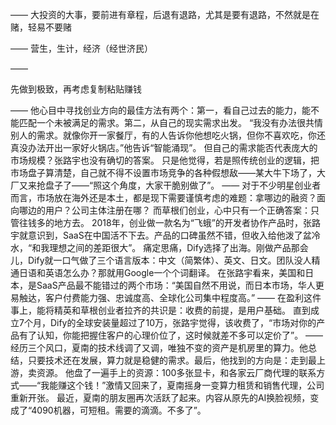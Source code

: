 ——
大投资的大事，要前进有章程，后退有退路，尤其是要有退路，不然就是在赌，轻易不要赌

——
营生，生计，经济（经世济民）

——

先做到极致，再考虑复制粘贴赚钱

——
他心目中寻找创业方向的最佳方法有两个：第一，看自己过去的能力，能不能匹配一个未被满足的需求。第二，从自己的现实需求出发。
“我没有办法很共情别人的需求。就像你开一家餐厅，有的人告诉你他想吃火锅，但你不喜欢吃，你还真没办法开出一家好火锅店。”他告诉“智能涌现”。
但自己的需求能否代表庞大的市场规模？张路宇也没有确切的答案。
只是他觉得，若是照传统创业的逻辑，把市场盘子算清楚，自己就不得不设置市场竞争的各种假想敌——某大牛下场了，大厂又来抢盘子了——“照这个角度，大家干脆别做了”。
——
对于不少明星创业者而言，市场放在海外还是本土，都是现下需要谨慎考虑的难题：拿哪边的融资？面向哪边的用户？公司主体注册在哪？
而草根们创业，心中只有一个正确答案：只管往钱多的地方去。
2018年，创业做一款名为“飞蛾”的开发者协作产品时，张路宇就意识到，SaaS在中国活不下去。产品的口碑虽然不错，但收入给他泼了盆冷水，“和我理想之间的差距很大”。
痛定思痛，Dify选择了出海。刚做产品那会儿，Dify就一口气做了三个语言版本：中文（简繁体）、英文、日文。团队没人精通日语和英语怎么办？那就用Google一个个词翻译。
在张路宇看来，美国和日本，是SaaS产品最不能错过的两个市场：“美国自然不用说，而日本市场，华人更易触达，客户付费能力强、忠诚度高、全球化公司集中程度高。”
——
在盈利这件事上，能将精英和草根创业者拉齐的共识是：收费的前提，是用户基础。
直到成立7个月，Dify的全球安装量超过了10万，张路宇觉得，该收费了，“市场对你的产品有了认知，你能把握住客户的心理价位了，这时候就差不多可以定价了”。
——
经历三个风口，夏南的技术线调了又调，唯独不变的资产是机房里的算力。他总结，只要技术还在发展，算力就是稳健的需求。最后，他找到的方向是：走到最上游，卖资源。
他盘了一遍手上的资源：100多张显卡，和各家云厂商代理的联系方式——“我能赚这个钱！”激情又回来了，夏南摇身一变算力租赁和销售代理，公司重新开张。
最近，夏南的朋友圈再次活跃了起来。内容从原先的AI换脸视频，变成了“4090机器，可短租。需要的滴滴。不多了”。
